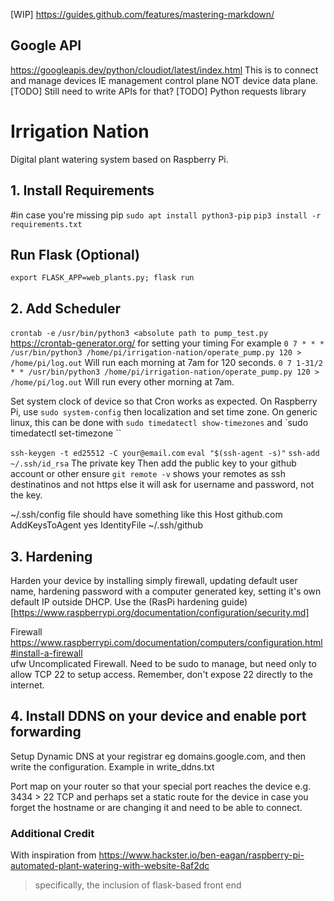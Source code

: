 [WIP] https://guides.github.com/features/mastering-markdown/ 

## Google API
https://googleapis.dev/python/cloudiot/latest/index.html 
This is to connect and manage devices IE management control plane NOT device data plane.
[TODO] Still need to write APIs for that?
[TODO] Python requests library


# Irrigation Nation
Digital plant watering system based on Raspberry Pi.

## 1. Install Requirements
#in case you're missing pip
`sudo apt install python3-pip`
`pip3 install -r requirements.txt`
## Run Flask (Optional)
`export FLASK_APP=web_plants.py; flask run`

## 2. Add Scheduler
`crontab -e`
`/usr/bin/python3 <absolute path to pump_test.py`
https://crontab-generator.org/ for setting your timing
For example
`0 7 * * * /usr/bin/python3 /home/pi/irrigation-nation/operate_pump.py 120 > /home/pi/log.out` Will run each morning at 7am for 120 seconds.
`0 7 1-31/2 * * /usr/bin/python3 /home/pi/irrigation-nation/operate_pump.py 120 > /home/pi/log.out` Will run every other morning at 7am.

Set system clock of device so that Cron works as expected. On Raspberry Pi, use `sudo system-config` then localization and set time zone. On generic linux, this can be done with `sudo timedatectl show-timezones` and `sudo timedatectl set-timezone <TIMEZONE>``


`ssh-keygen -t ed25512 -C your@email.com`
`eval "$(ssh-agent -s)"`
`ssh-add ~/.ssh/id_rsa` The private key
Then add the public key to your github account or other
ensure `git remote -v` shows your remotes as ssh destinatinos and not https else it will ask for username and password, not the key.


~/.ssh/config file should have something like this
Host github.com
        AddKeysToAgent yes
        IdentityFile ~/.ssh/github<private key>

## 3. Hardening
Harden your device by installing simply firewall, updating default user name, hardening password with a computer generated key, setting it's own default IP outside DHCP. Use the (RasPi hardening guide)[https://www.raspberrypi.org/documentation/configuration/security.md]

Firewall https://www.raspberrypi.com/documentation/computers/configuration.html#install-a-firewall  
ufw Uncomplicated Firewall. Need to be sudo to manage, but need only to allow TCP 22 to setup access. Remember, don't expose 22 directly to the internet.

## 4. Install DDNS on your device and enable port forwarding
Setup Dynamic DNS at your registrar eg domains.google.com, and then write the configuration. Example in write_ddns.txt

Port map on your router so that your special port reaches the device e.g. 3434 > 22 TCP and perhaps set a static route for the device in case you forget the hostname or are changing it and need to be able to connect.

### Additional Credit
With inspiration from https://www.hackster.io/ben-eagan/raspberry-pi-automated-plant-watering-with-website-8af2dc
> specifically, the inclusion of flask-based front end


